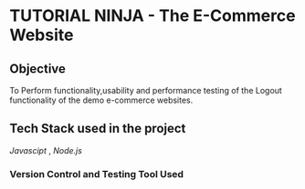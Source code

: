 # TUTORIAL NINJA - The E-Commerce Website
## Objective
To Perform functionality,usability and performance testing of the Logout functionality of the demo e-commerce websites.
## Tech Stack used in the project
_Javascipt_ , _Node.js_
### Version Control and Testing Tool Used
